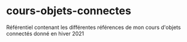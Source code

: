 # cours-objets-connectes
Référentiel contenant les différentes références de mon cours d'objets connectés donné en hiver 2021
